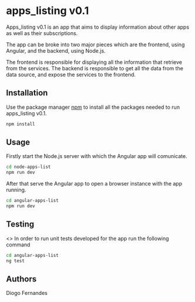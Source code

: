 # apps_listing v0.1

Apps_listing v0.1 is an app that aims to display information about other apps as well as their subscriptions.

The app can be broke into two major pieces which are the frontend, using Angular, and the backend, using Node.js.

The frontend is responsible for displaying all the information that retrieve from the services. The backend is responsible to get all the data from the data source, and expose the services to the frontend.

## Installation

Use the package manager [npm](https://www.npmjs.com/) to install all the packages needed to run apps_listing v0.1.

```bash
npm install
```

## Usage

Firstly start the Node.js server with which the Angular app will comunicate.

```bash
cd node-apps-list
npm run dev
```

After that serve the Angular app to open a browser instance with the app running.

```bash
cd angular-apps-list
npm run dev
```

## Testing
<>
In order to run unit tests developed for the app run the following command

```bash
cd angular-apps-list
ng test
```

## Authors
Diogo Fernandes

